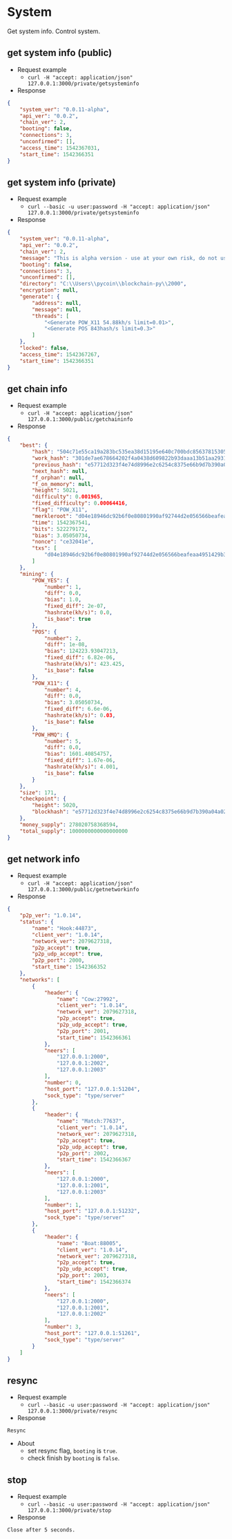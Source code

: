 System
====
Get system info. Control system.

get system info (public)
----
* Request example
    * `curl -H "accept: application/json" 127.0.0.1:3000/private/getsysteminfo`
* Response
```json
{
    "system_ver": "0.0.11-alpha",
    "api_ver": "0.0.2",
    "chain_ver": 2,
    "booting": false,
    "connections": 3,
    "unconfirmed": [],
    "access_time": 1542367031,
    "start_time": 1542366351
}
```

get system info (private)
----
* Request example
    * `curl --basic -u user:password -H "accept: application/json" 127.0.0.1:3000/private/getsysteminfo`
* Response
```json
{
    "system_ver": "0.0.11-alpha",
    "api_ver": "0.0.2",
    "chain_ver": 2,
    "message": "This is alpha version - use at your own risk, do not use for merchant applications.",
    "booting": false,
    "connections": 3,
    "unconfirmed": [],
    "directory": "C:\\Users\\pycoin\\blockchain-py\\2000",
    "encryption": null,
    "generate": {
        "address": null,
        "message": null,
        "threads": [
            "<Generate POW_X11 54.88kh/s limit=0.01>",
            "<Generate POS 843hash/s limit=0.3>"
        ]
    },
    "locked": false,
    "access_time": 1542367267,
    "start_time": 1542366351
}
```

get chain info
----
* Request example
    * `curl -H "accept: application/json" 127.0.0.1:3000/public/getchaininfo`
* Response
```json
{
    "best": {
        "hash": "504c71e55ca19a283bc535ea38d15195e640c700bdc8563781530578818d8450",
        "work_hash": "301de7ae678664202f4a0438d609822b93daaa13b51aa2931f48a0f9663f0d00",
        "previous_hash": "e57712d323f4e74d8996e2c6254c8375e66b9d7b390a04a029e4ee188b78d088",
        "next_hash": null,
        "f_orphan": null,
        "f_on_memory": null,
        "height": 5021,
        "difficulty": 0.001965,
        "fixed_difficulty": 0.00064416,
        "flag": "POW_X11",
        "merkleroot": "d04e18946dc92b6f0e80801990af92744d2e056566beafeaa4951429b38a7854",
        "time": 1542367541,
        "bits": 522279172,
        "bias": 3.05050734,
        "nonce": "ce32041e",
        "txs": [
            "d04e18946dc92b6f0e80801990af92744d2e056566beafeaa4951429b38a7854"
        ]
    },
    "mining": {
        "POW_YES": {
            "number": 1,
            "diff": 0.0,
            "bias": 1.0,
            "fixed_diff": 2e-07,
            "hashrate(kh/s)": 0.0,
            "is_base": true
        },
        "POS": {
            "number": 2,
            "diff": 1e-08,
            "bias": 124223.93047213,
            "fixed_diff": 6.82e-06,
            "hashrate(kh/s)": 423.425,
            "is_base": false
        },
        "POW_X11": {
            "number": 4,
            "diff": 0.0,
            "bias": 3.05050734,
            "fixed_diff": 6.6e-06,
            "hashrate(kh/s)": 0.03,
            "is_base": false
        },
        "POW_HMQ": {
            "number": 5,
            "diff": 0.0,
            "bias": 1601.40854757,
            "fixed_diff": 1.67e-06,
            "hashrate(kh/s)": 4.001,
            "is_base": false
        }
    },
    "size": 171,
    "checkpoint": {
        "height": 5020,
        "blockhash": "e57712d323f4e74d8996e2c6254c8375e66b9d7b390a04a029e4ee188b78d088"
    },
    "money_supply": 278020758368594,
    "total_supply": 1000000000000000000
}
```

get network info
----
* Request example
    * `curl -H "accept: application/json" 127.0.0.1:3000/public/getnetworkinfo`
* Response
```json
{
    "p2p_ver": "1.0.14",
    "status": {
        "name": "Hook:44873",
        "client_ver": "1.0.14",
        "network_ver": 2079627318,
        "p2p_accept": true,
        "p2p_udp_accept": true,
        "p2p_port": 2000,
        "start_time": 1542366352
    },
    "networks": [
        {
            "header": {
                "name": "Cow:27992",
                "client_ver": "1.0.14",
                "network_ver": 2079627318,
                "p2p_accept": true,
                "p2p_udp_accept": true,
                "p2p_port": 2001,
                "start_time": 1542366361
            },
            "neers": [
                "127.0.0.1:2000",
                "127.0.0.1:2002",
                "127.0.0.1:2003"
            ],
            "number": 0,
            "host_port": "127.0.0.1:51204",
            "sock_type": "type/server"
        },
        {
            "header": {
                "name": "Match:77637",
                "client_ver": "1.0.14",
                "network_ver": 2079627318,
                "p2p_accept": true,
                "p2p_udp_accept": true,
                "p2p_port": 2002,
                "start_time": 1542366367
            },
            "neers": [
                "127.0.0.1:2000",
                "127.0.0.1:2001",
                "127.0.0.1:2003"
            ],
            "number": 1,
            "host_port": "127.0.0.1:51232",
            "sock_type": "type/server"
        },
        {
            "header": {
                "name": "Boat:88005",
                "client_ver": "1.0.14",
                "network_ver": 2079627318,
                "p2p_accept": true,
                "p2p_udp_accept": true,
                "p2p_port": 2003,
                "start_time": 1542366374
            },
            "neers": [
                "127.0.0.1:2000",
                "127.0.0.1:2001",
                "127.0.0.1:2002"
            ],
            "number": 3,
            "host_port": "127.0.0.1:51261",
            "sock_type": "type/server"
        }
    ]
}
```

resync
----
* Request example
    * `curl --basic -u user:password -H "accept: application/json" 127.0.0.1:3000/private/resync`
* Response
```text
Resync
```
* About
    * set resync flag, `booting` is `true`.
    * check finish by `booting` is `false`.

stop
----
* Request example
    * `curl --basic -u user:password -H "accept: application/json" 127.0.0.1:3000/private/stop`
* Response
```text
Close after 5 seconds.
```

